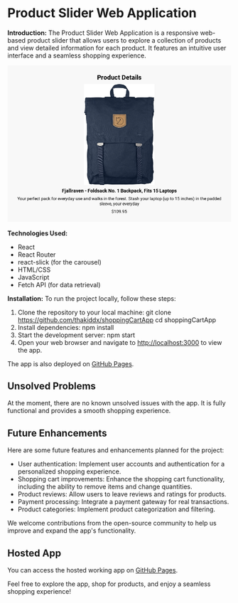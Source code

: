 # Product Slider Web Application

**Introduction:**
The Product Slider Web Application is a responsive web-based product slider that allows users to explore a collection of products and view detailed information for each product. It features an intuitive user interface and a seamless shopping experience.

![Product Slider Screenshot](./src/sliderAppScreenShot.png)

**Technologies Used:**
- React
- React Router
- react-slick (for the carousel)
- HTML/CSS
- JavaScript
- Fetch API (for data retrieval)

**Installation:**
To run the project locally, follow these steps:

1. Clone the repository to your local machine:
git clone https://github.com/thakiddx/shoppingCartApp
cd shoppingCartApp
2. Install dependencies:
npm install
3. Start the development server:
npm start
4. Open your web browser and navigate to [http://localhost:3000](http://localhost:3000) to view the app.

The app is also deployed on [GitHub Pages](https://thakiddx.github.io/shoppingCartApp/).

## Unsolved Problems

At the moment, there are no known unsolved issues with the app. It is fully functional and provides a smooth shopping experience.

## Future Enhancements

Here are some future features and enhancements planned for the project:

- User authentication: Implement user accounts and authentication for a personalized shopping experience.
- Shopping cart improvements: Enhance the shopping cart functionality, including the ability to remove items and change quantities.
- Product reviews: Allow users to leave reviews and ratings for products.
- Payment processing: Integrate a payment gateway for real transactions.
- Product categories: Implement product categorization and filtering.

We welcome contributions from the open-source community to help us improve and expand the app's functionality.

## Hosted App

You can access the hosted working app on [GitHub Pages](https://thakiddx.github.io/shoppingCartApp/).

Feel free to explore the app, shop for products, and enjoy a seamless shopping experience!
